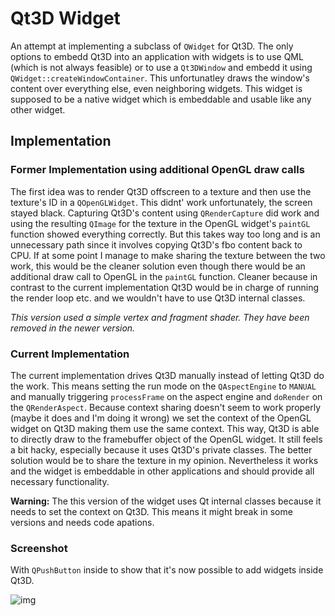 # Qt3D Widget

An attempt at implementing a subclass of `QWidget` for Qt3D. The only options to embedd Qt3D into an application with widgets is to use QML (which is not always feasible) or to use a `Qt3DWindow` and embedd it using `QWidget::createWindowContainer`. This unfortunatley draws the window's content over everything else, even neighboring widgets. This widget is supposed to be a native widget which is embeddable and usable like any other widget.

## Implementation

### Former Implementation using additional OpenGL draw calls

The first idea was to render Qt3D offscreen to a texture and then use the texture's ID in a `QOpenGLWidget`. This didnt' work unfortunately, the screen stayed black. Capturing Qt3D's content using `QRenderCapture` did work and using the resulting `QImage` for the texture in the OpenGL widget's `paintGL` function showed everything correctly. But this takes way too long and is an unnecessary path since it involves copying Qt3D's fbo content back to CPU. If at some point I manage to make sharing the texture between the two work, this would be the cleaner solution even though there would be an additional draw call to OpenGL in the `paintGL` function. Cleaner because in contrast to the current implementation Qt3D would be in charge of running the render loop etc. and we wouldn't have to use Qt3D internal classes.

_This version used a simple vertex and fragment shader. They have been removed in the newer version._

### Current Implementation

The current implementation drives Qt3D manually instead of letting Qt3D do the work. This means setting the run mode on the `QAspectEngine` to `MANUAL` and manually triggering `processFrame` on the aspect engine and `doRender` on the `QRenderAspect`. Because context sharing doesn't seem to work properly (maybe it does and I'm doing it wrong) we set the context of the OpenGL widget on Qt3D making them use the same context. This way, Qt3D is able to directly draw to the framebuffer object of the OpenGL widget. It still feels a bit hacky, especially because it uses Qt3D's private classes. The better solution would be to share the texture in my opinion. Nevertheless it works and the widget is embeddable in other applications and should provide all necessary functionality.

**Warning:** The this version of the widget uses Qt internal classes because it needs to set the context on Qt3D. This means it might break in some versions and needs code apations.

### Screenshot

With `QPushButton` inside to show that it's now possible to add widgets inside Qt3D.

![img](https://i.imgur.com/EaIWRiF.png)
